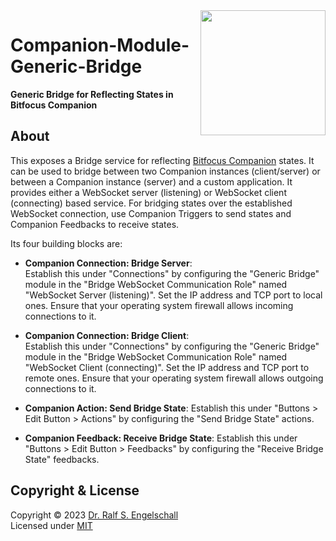 
<img src="https://raw.githubusercontent.com/rse/companion-module-generic-bridge/master/logo.svg" width="200" align="right" alt=""/>

Companion-Module-Generic-Bridge
===============================

**Generic Bridge for Reflecting States in Bitfocus Companion**

About
-----

This exposes a Bridge service for reflecting [Bitfocus Companion](https://bitfocus.io/companion) states.
It can be used to bridge between two Companion instances (client/server) or
between a Companion instance (server) and a custom application.
It provides either a WebSocket server (listening) or WebSocket client (connecting)
based service. For bridging states over the established WebSocket connection,
use Companion Triggers to send states and Companion Feedbacks to receive states.

Its four building blocks are:

- **Companion Connection: Bridge Server**:<br/>
  Establish this under "Connections" by configuring the "Generic Bridge"
  module in the "Bridge WebSocket Communication Role" named "WebSocket
  Server (listening)". Set the IP address and TCP port to local
  ones. Ensure that your operating system firewall allows incoming connections
  to it.

- **Companion Connection: Bridge Client**:<br/>
  Establish this under "Connections" by configuring the "Generic Bridge"
  module in the "Bridge WebSocket Communication Role" named "WebSocket
  Client (connecting)". Set the IP address and TCP port to remote
  ones. Ensure that your operating system firewall allows outgoing connections
  to it.

- **Companion Action: Send Bridge State**:
  Establish this under "Buttons > Edit Button > Actions" by
  configuring the "Send Bridge State" actions.

- **Companion Feedback: Receive Bridge State**:
  Establish this under "Buttons > Edit Button > Feedbacks" by
  configuring the "Receive Bridge State" feedbacks.

Copyright & License
-------------------

Copyright &copy; 2023 [Dr. Ralf S. Engelschall](mailto:rse@engelschall.com)<br/>
Licensed under [MIT](https://spdx.org/licenses/MIT)

